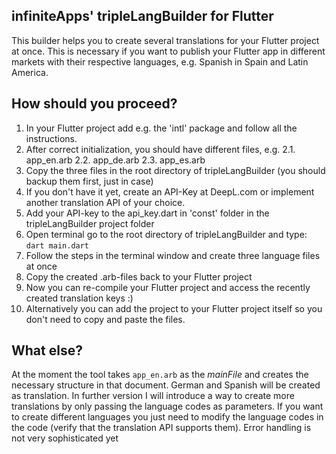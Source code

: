 ## infiniteApps' tripleLangBuilder for Flutter

This builder helps you to create several translations for your Flutter project at once. This is necessary if you want to publish your Flutter app in different markets with their respective languages, e.g. Spanish in Spain and Latin America.

## How should you proceed?
 1. In your Flutter project add e.g. the 'intl' package and follow all the instructions. 
 2. After correct initialization, you should have different files, e.g. 
	 2.1. app_en.arb
	 2.2. app_de.arb
	 2.3. app_es.arb
3. Copy the three files in the root directory of tripleLangBuilder (you should backup them first, just in case)
4. If you don't have it yet, create an API-Key at DeepL.com or implement another translation API of your choice.
5. Add your API-key to the api_key.dart in 'const' folder in the tripleLangBuilder project folder
6. Open terminal go to the root directory of tripleLangBuilder and type: `dart main.dart`
7. Follow the steps in the terminal window and create three language files at once
8. Copy the created .arb-files back to your Flutter project
9. Now you can re-compile your Flutter project and access the recently created translation keys :)
10. Alternatively you can add the project to your Flutter project itself so you don't need to copy and paste the files.

 ## What else?
 At the moment the tool takes `app_en.arb` as the *mainFile* and creates the necessary structure in that document. German and Spanish will be created as translation. In further version I will introduce a way to create more translations by only passing the language codes as parameters. If you want to create different languages you just need to modify the language codes in the code (verify that the translation API supports them). 
 Error handling is not very sophisticated yet 
 